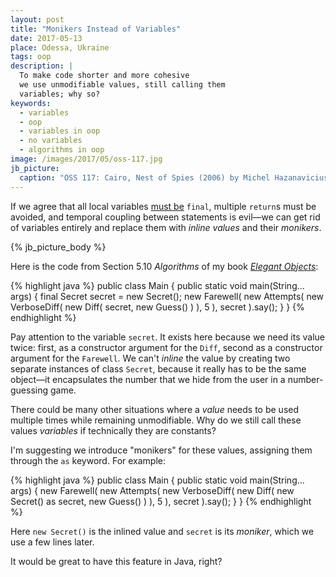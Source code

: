 ```yaml
---
layout: post
title: "Monikers Instead of Variables"
date: 2017-05-13
place: Odessa, Ukraine
tags: oop
description: |
  To make code shorter and more cohesive
  we use unmodifiable values, still calling them
  variables; why so?
keywords:
  - variables
  - oop
  - variables in oop
  - no variables
  - algorithms in oop
image: /images/2017/05/oss-117.jpg
jb_picture:
  caption: "OSS 117: Cairo, Nest of Spies (2006) by Michel Hazanavicius"
---
```


If we agree that all local variables [must be](https://softwareengineering.stackexchange.com/questions/48413)
`final`, multiple `return`s must be avoided, and
temporal coupling between statements is evil&mdash;we can get
rid of variables entirely and replace them with _inline values_
and their _monikers_.

<!--more-->

{% jb_picture_body %}

Here is the code from Section 5.10 _Algorithms_ of my book
[_Elegant Objects_](http://amzn.to/2pjciUY):

{% highlight java %}
public class Main {
  public static void main(String... args) {
    final Secret secret = new Secret();
    new Farewell(
      new Attempts(
        new VerboseDiff(
          new Diff(
            secret,
            new Guess()
          )
        ), 5
      ),
      secret
    ).say();
  }
}
{% endhighlight %}

Pay attention to the variable `secret`. It exists here because we
need its value twice: first, as a constructor argument for the `Diff`, second
as a constructor argument for the `Farewell`. We can't _inline_ the value by
creating two separate instances of class `Secret`, because it really has
to be the same object&mdash;it encapsulates the number that we hide
from the user in a number-guessing game.

There could be many other situations where a _value_ needs to be used multiple
times while remaining unmodifiable. Why do we still call these values _variables_ if
technically they are constants?

I'm suggesting we introduce "monikers" for these values, assigning them
through the `as` keyword. For example:

{% highlight java %}
public class Main {
  public static void main(String... args) {
    new Farewell(
      new Attempts(
        new VerboseDiff(
          new Diff(
            new Secret() as secret,
            new Guess()
          )
        ), 5
      ),
      secret
    ).say();
  }
}
{% endhighlight %}

Here `new Secret()` is the inlined value and `secret` is its _moniker_, which
we use a few lines later.

It would be great to have this feature in Java, right?
